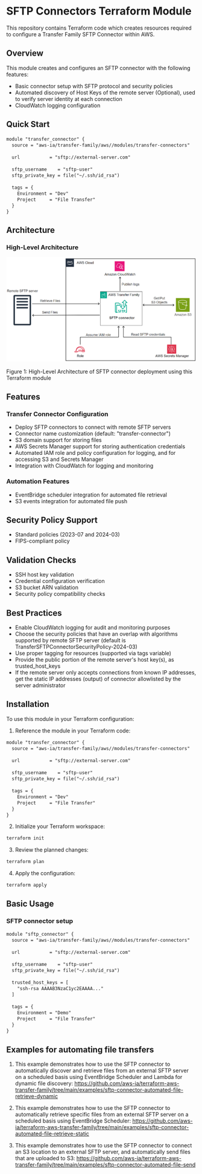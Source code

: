 # SFTP Connectors Terraform Module

This repository contains Terraform code which creates resources required to configure a Transfer Family SFTP Connector within AWS.

## Overview

This module creates and configures an SFTP connector with the following features:

- Basic connector setup with SFTP protocol and security policies
- Automated discovery of Host Keys of the remote server (Optional), used to verify server identity at each connection 
- CloudWatch logging configuration

## Quick Start

```hcl
module "transfer_connector" {
  source = "aws-ia/transfer-family/aws//modules/transfer-connectors"

  url           = "sftp://external-server.com"
  
  sftp_username    = "sftp-user"
  sftp_private_key = file("~/.ssh/id_rsa")

  tags = {
    Environment = "Dev"
    Project     = "File Transfer"
  }
}
```

## Architecture

### High-Level Architecture

![High-Level Architecture of SFTP connector deployment](https://github.com/aws-ia/terraform-aws-transfer-family/blob/main/images/TF_Connectors.png)

Figure 1: High-Level Architecture of SFTP connector deployment using this Terraform module

## Features

### Transfer Connector Configuration

- Deploy SFTP connectors to connect with remote SFTP servers
- Connector name customization (default: "transfer-connector")
- S3 domain support for storing files 
- AWS Secrets Manager support for storing authentication credentials
- Automated IAM role and policy configuration for logging, and for accessing S3 and Secrets Manager 
- Integration with CloudWatch for logging and monitoring

### Automation Features

- EventBridge scheduler integration for automated file retrieval
- S3 events integration for automated file push

## Security Policy Support

- Standard policies (2023-07 and 2024-03)
- FIPS-compliant policy

## Validation Checks

- SSH host key validation
- Credential configuration verification
- S3 bucket ARN validation
- Security policy compatibility checks

## Best Practices

- Enable CloudWatch logging for audit and monitoring purposes
- Choose the security policies that have an overlap with algorithms supported by remote SFTP server (default is TransferSFTPConnectorSecurityPolicy-2024-03)
- Use proper tagging for resources (supported via tags variable)
- Provide the public portion of the remote server's host key(s), as trusted_host_keys
- If the remote server only accepts connections from known IP addresses, get the static IP addresses (output) of connector allowlisted by the server administrator

## Installation

To use this module in your Terraform configuration:

1. Reference the module in your Terraform code:

```hcl
module "transfer_connector" {
  source = "aws-ia/transfer-family/aws//modules/transfer-connectors"

  url           = "sftp://external-server.com"
  
  sftp_username    = "sftp-user"
  sftp_private_key = file("~/.ssh/id_rsa")

  tags = {
    Environment = "Dev"
    Project     = "File Transfer"
  }
}
```

2. Initialize your Terraform workspace:

```bash
terraform init
```

3. Review the planned changes:

```bash
terraform plan
```

4. Apply the configuration:

```bash
terraform apply
```

## Basic Usage

### SFTP connector setup

```hcl
module "sftp_connector" {
  source = "aws-ia/transfer-family/aws//modules/transfer-connectors"

  url           = "sftp://external-server.com"

  sftp_username    = "sftp-user"
  sftp_private_key = file("~/.ssh/id_rsa")

  trusted_host_keys = [
    "ssh-rsa AAAAB3NzaC1yc2EAAAA..."
  ]

  tags = {
    Environment = "Demo"
    Project     = "File Transfer"
  }
}
```

## Examples for automating file transfers

1. This example demonstrates how to use the SFTP connector to automatically discover and retrieve files from an external SFTP server on a scheduled basis using EventBridge Scheduler and Lambda for dynamic file discovery: https://github.com/aws-ia/terraform-aws-transfer-family/tree/main/examples/sftp-connector-automated-file-retrieve-dynamic

2. This example demonstrates how to use the SFTP connector to automatically retrieve specific files from an external SFTP server on a scheduled basis using EventBridge Scheduler: https://github.com/aws-ia/terraform-aws-transfer-family/tree/main/examples/sftp-connector-automated-file-retrieve-static

3. This example demonstrates how to use the SFTP connector to connect an S3 location to an external SFTP server, and automatically send files that are uploaded to S3: https://github.com/aws-ia/terraform-aws-transfer-family/tree/main/examples/sftp-connector-automated-file-send
